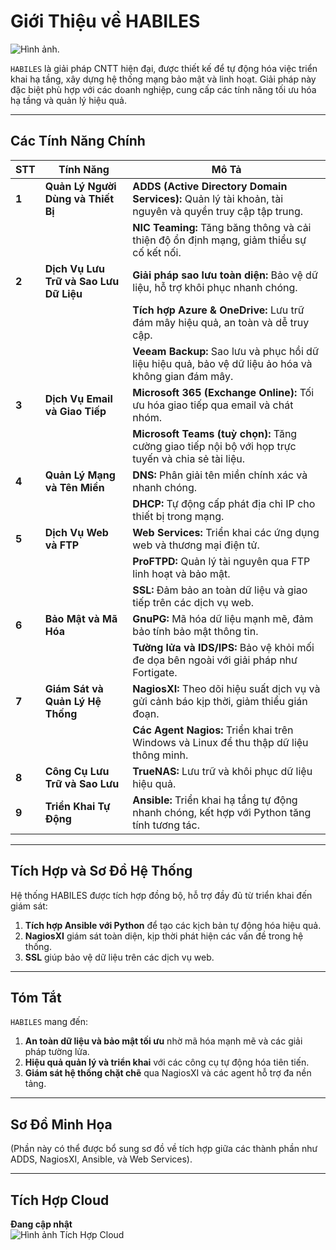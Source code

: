 # **Giới Thiệu về HABILES** 
![Hình ảnh]("https://github.com/Nem0T03/Company_Habliles/blob/main/Picture/z6123567056624_c1411d37b1990a17a94468bf4118df54.jpg").

`HABILES` là giải pháp CNTT hiện đại, được thiết kế để tự động hóa việc triển khai hạ tầng, xây dựng hệ thống mạng bảo mật và linh hoạt. Giải pháp này đặc biệt phù hợp với các doanh nghiệp, cung cấp các tính năng tối ưu hóa hạ tầng và quản lý hiệu quả.

---

## **Các Tính Năng Chính**

| **STT** | **Tính Năng**                         | **Mô Tả**                                                                                 |
|---------|---------------------------------------|------------------------------------------------------------------------------------------|
| **1**   | **Quản Lý Người Dùng và Thiết Bị**     | <i class="fa fa-users"></i> **ADDS (Active Directory Domain Services):** Quản lý tài khoản, tài nguyên và quyền truy cập tập trung. |
|         |                                       | <i class="fa fa-network-wired"></i> **NIC Teaming:** Tăng băng thông và cải thiện độ ổn định mạng, giảm thiểu sự cố kết nối.  |
| **2**   | **Dịch Vụ Lưu Trữ và Sao Lưu Dữ Liệu** | <i class="fa fa-database"></i> **Giải pháp sao lưu toàn diện:** Bảo vệ dữ liệu, hỗ trợ khôi phục nhanh chóng.           |
|         |                                       | <i class="fa fa-cloud"></i> **Tích hợp Azure & OneDrive:** Lưu trữ đám mây hiệu quả, an toàn và dễ truy cập.          |
|         |                                       | <i class="fa fa-copy"></i> **Veeam Backup:** Sao lưu và phục hồi dữ liệu hiệu quả, bảo vệ dữ liệu ảo hóa và không gian đám mây. |
| **3**   | **Dịch Vụ Email và Giao Tiếp**         | <i class="fa fa-envelope"></i> **Microsoft 365 (Exchange Online):** Tối ưu hóa giao tiếp qua email và chát nhóm. |
|         |                                       | <i class="fa fa-comments"></i> **Microsoft Teams (tuỳ chọn):** Tăng cường giao tiếp nội bộ với họp trực tuyến và chia sẻ tài liệu. |
| **4**   | **Quản Lý Mạng và Tên Miền**           | <i class="fa fa-cogs"></i> **DNS:** Phân giải tên miền chính xác và nhanh chóng.                                    |
|         |                                       | <i class="fa fa-plug"></i> **DHCP:** Tự động cấp phát địa chỉ IP cho thiết bị trong mạng.                           |
| **5**   | **Dịch Vụ Web và FTP**                 | <i class="fa fa-globe"></i> **Web Services:** Triển khai các ứng dụng web và thương mại điện tử.                     |
|         |                                       | <i class="fa fa-ftp"></i> **ProFTPD:** Quản lý tài nguyên qua FTP linh hoạt và bảo mật.                            |
|         |                                       | <i class="fa fa-lock"></i> **SSL:** Đảm bảo an toàn dữ liệu và giao tiếp trên các dịch vụ web.                      |
| **6**   | **Bảo Mật và Mã Hóa**                  | <i class="fa fa-shield-alt"></i> **GnuPG:** Mã hóa dữ liệu mạnh mẽ, đảm bảo tính bảo mật thông tin.                       |
|         |                                       | <i class="fa fa-firewall"></i> **Tường lửa và IDS/IPS:** Bảo vệ khỏi mối đe dọa bên ngoài với giải pháp như Fortigate.  |
| **7**   | **Giám Sát và Quản Lý Hệ Thống**       | <i class="fa fa-tachometer-alt"></i> **NagiosXI:** Theo dõi hiệu suất dịch vụ và gửi cảnh báo kịp thời, giảm thiểu gián đoạn.   |
|         |                                       | <i class="fa fa-plug"></i> **Các Agent Nagios:** Triển khai trên Windows và Linux để thu thập dữ liệu thông minh.|
| **8**   | **Công Cụ Lưu Trữ và Sao Lưu**         | <i class="fa fa-hdd"></i> **TrueNAS:** Lưu trữ và khôi phục dữ liệu hiệu quả.                                      |
| **9**   | **Triển Khai Tự Động**                 | <i class="fa fa-rocket"></i> **Ansible:** Triển khai hạ tầng tự động nhanh chóng, kết hợp với Python tăng tính tương tác. |

---

## **Tích Hợp và Sơ Đồ Hệ Thống**

Hệ thống HABILES được tích hợp đồng bộ, hỗ trợ đầy đủ từ triển khai đến giám sát:

1. **Tích hợp Ansible với Python** để tạo các kịch bản tự động hóa hiệu quả.
2. **NagiosXI** giám sát toàn diện, kịp thời phát hiện các vấn đề trong hệ thống.
3. **SSL** giúp bảo vệ dữ liệu trên các dịch vụ web.

---

## **Tóm Tắt**  

`HABILES` mang đến:  
1. **An toàn dữ liệu và bảo mật tối ưu** nhờ mã hóa mạnh mẽ và các giải pháp tường lửa.  
2. **Hiệu quả quản lý và triển khai** với các công cụ tự động hóa tiên tiến.  
3. **Giám sát hệ thống chặt chẽ** qua NagiosXI và các agent hỗ trợ đa nền tảng.  

---

## **Sơ Đồ Minh Họa**

(Phần này có thể được bổ sung sơ đồ về tích hợp giữa các thành phần như ADDS, NagiosXI, Ansible, và Web Services).

---

## **Tích Hợp Cloud**

**Đang cập nhật**  
![Hình ảnh Tích Hợp Cloud](https://github.com/Nem0T03/Company_Habliles/blob/main/Picture/Bi%E1%BB%83u%20%C4%91%E1%BB%93%20kh%C3%B4ng%20c%C3%B3%20ti%C3%AAu%20%C4%91%E1%BB%81.drawio%20(16).drawio%20(3).png)

